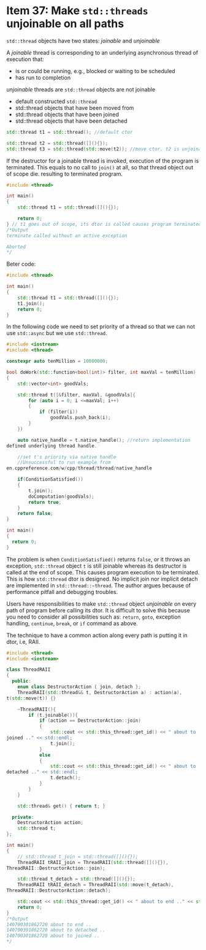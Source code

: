 # Item 37: Make `std::threads` unjoinable on all paths

`std::thread` objects have two states: *joinable* and *unjoinable*

A *joinable* thread is corresponding to an underlying asynchronous
thread of execution that:
* is or could be running, e.g., blocked or waiting to be scheduled
* has run to completion

*unjoinable* threads are `std::thread` objects are not joinable
* default constructed `std::thread`
* std::thread objects that have been moved from
* std::thread objects that have been joined
* std::thread objects that have been detached
```c++
std::thread t1 = std::thread(); //default ctor

std::thread t2 = std::thread([](){});
std::thread t3 = std::thread(std::move(t2)); //move ctor. t2 is unjoinable
```

If the destructor for a joinable thread is invoked, execution of the
program is terminated. This equals to no call to `join()` at all, so
that thread object out of scope die. resulting to terminated program.

```c++
#include <thread>

int main()
{
    std::thread t1 = std::thread([](){});

    return 0;
} // t1 goes out of scope, its dtor is called causes program terminated
/*Output
terminate called without an active exception

Aborted
*/
```
Beter code:

```c++
#include <thread>

int main()
{
    std::thread t1 = std::thread([](){});
    t1.join();
    return 0;
}
```
In the following code we need to set priority of a thread so that we
can not use `std::async` but we use `std::thread`.

```c++
#include <iostream>
#include <thread>

constexpr auto tenMillion = 10000000;

bool doWork(std::function<bool(int)> filter, int maxVal = tenMillion)
{
    std::vector<int> goodVals;

    std::thread t([&filter, maxVal, &goodVals]{
        for (auto i = 0; i <=maxVal; i++)
        {
            if (filter(i))
                goodVals.push_back(i);
        }
    })

    auto native_handle = t.native_handle(); //return implementation
defined underlying thread handle.

    //set t's priority via native handle
    //Unsuccessful to run example from
en.cppreference.com/w/cpp/thread/thread/native_handle

    if(ConditionSatisfied())
    {
        t.join();
        doComputation(goodVals);
        return true;
    }
    return false;
}

int main()
{
  return 0;
}
```
The problem is when `ConditionSatisfied()` returns `false`, or it
throws an exception, `std::thread` object `t` is still joinable
whereas its destructor is called at the end of scope. This causes
program execution to be terminated. This is how `std::thread` dtor is
designed. No implicit join nor implicit detach are implemented in
`std::thread::~thread`. The author argues because of performance
pitfall and debugging troubles.

Users have responsibilities to make `std::thread` object *unjoinable*
on every path of program before calling its dtor. It is difficult to
solve this because you need to consider all possibilities such as:
`return`, `goto`, exception handling, `continue`, `break`, or `if`
command as above.

The technique to have a common action along every path is putting it
in dtor, i.e, RAII.

```c++
#include <thread>
#include <iostream>

class ThreadRAII
{
  public:
    enum class DestructorAction { join, detach };
    ThreadRAII(std::thread&& t, DestructorAction a) : action(a),
t(std::move(t)) {}

    ~ThreadRAII(){
        if (t.joinable()){
            if (action == DestructorAction::join)
            {
                std::cout << std::this_thread::get_id() << " about to
joined .." << std::endl;
                t.join();
            }
            else
            {
                std::cout << std::this_thread::get_id() << " about to
detached .." << std::endl;
                t.detach();
            }
        }
    }

    std::thread& get() { return t; }

  private:
    DestructorAction action;
    std::thread t;
};

int main()
{
    // std::thread t_join = std::thread([](){});
    ThreadRAII tRAII_join = ThreadRAII(std::thread([](){}),
ThreadRAII::DestructorAction::join);

    std::thread t_detach = std::thread([](){});
    ThreadRAII tRAII_detach = ThreadRAII(std::move(t_detach),
ThreadRAII::DestructorAction::detach);

    std::cout << std::this_thread::get_id() << " about to end .." << std::endl;
    return 0;
}
/*Output
140700301862720 about to end ..
140700301862720 about to detached ..
140700301862720 about to joined ..
*/
```

